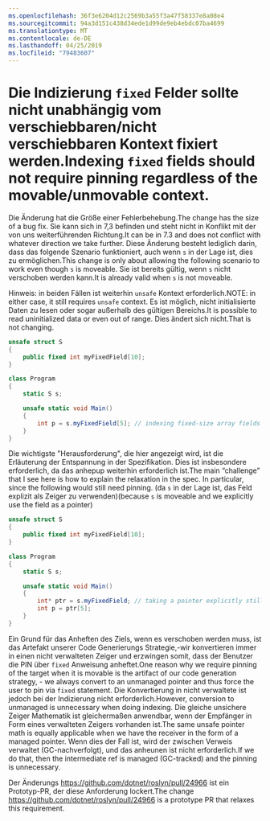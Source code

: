 ```yaml
---
ms.openlocfilehash: 36f3e6204d12c2569b3a55f3a47f58337e8a08e4
ms.sourcegitcommit: 94a3d151c438d34ede1d99de9eb4ebdc07ba4699
ms.translationtype: MT
ms.contentlocale: de-DE
ms.lasthandoff: 04/25/2019
ms.locfileid: "79483607"
---
```

# <a name="indexing-fixed-fields-should-not-require-pinning-regardless-of-the-movableunmovable-context"></a><span data-ttu-id="34fce-101">Die Indizierung `fixed` Felder sollte nicht unabhängig vom verschiebbaren/nicht verschiebbaren Kontext fixiert werden.</span><span class="sxs-lookup"><span data-stu-id="34fce-101">Indexing `fixed` fields should not require pinning regardless of the movable/unmovable context.</span></span> #

<span data-ttu-id="34fce-102">Die Änderung hat die Größe einer Fehlerbehebung.</span><span class="sxs-lookup"><span data-stu-id="34fce-102">The change has the size of a bug fix.</span></span> <span data-ttu-id="34fce-103">Sie kann sich in 7,3 befinden und steht nicht in Konflikt mit der von uns weiterführenden Richtung.</span><span class="sxs-lookup"><span data-stu-id="34fce-103">It can be in 7.3 and does not conflict with whatever direction we take further.</span></span>
<span data-ttu-id="34fce-104">Diese Änderung besteht lediglich darin, dass das folgende Szenario funktioniert, auch wenn `s` in der Lage ist, dies zu ermöglichen.</span><span class="sxs-lookup"><span data-stu-id="34fce-104">This change is only about allowing the following scenario to work even though `s` is moveable.</span></span> <span data-ttu-id="34fce-105">Sie ist bereits gültig, wenn `s` nicht verschoben werden kann.</span><span class="sxs-lookup"><span data-stu-id="34fce-105">It is already valid when `s` is not moveable.</span></span> 

<span data-ttu-id="34fce-106">Hinweis: in beiden Fällen ist weiterhin `unsafe` Kontext erforderlich.</span><span class="sxs-lookup"><span data-stu-id="34fce-106">NOTE: in either case, it still requires `unsafe` context.</span></span> <span data-ttu-id="34fce-107">Es ist möglich, nicht initialisierte Daten zu lesen oder sogar außerhalb des gültigen Bereichs.</span><span class="sxs-lookup"><span data-stu-id="34fce-107">It is possible to read uninitialized data or even out of range.</span></span> <span data-ttu-id="34fce-108">Dies ändert sich nicht.</span><span class="sxs-lookup"><span data-stu-id="34fce-108">That is not changing.</span></span>

```csharp
unsafe struct S
{
    public fixed int myFixedField[10];
}

class Program
{
    static S s;

    unsafe static void Main()
    {
        int p = s.myFixedField[5]; // indexing fixed-size array fields would be ok
    }
}
```

<span data-ttu-id="34fce-109">Die wichtigste "Herausforderung", die hier angezeigt wird, ist die Erläuterung der Entspannung in der Spezifikation. Dies ist insbesondere erforderlich, da das anhepup weiterhin erforderlich ist.</span><span class="sxs-lookup"><span data-stu-id="34fce-109">The main “challenge” that I see here is how to explain the relaxation in the spec. In particular, since the following would still need pinning.</span></span> <span data-ttu-id="34fce-110">(da `s` in der Lage ist, das Feld explizit als Zeiger zu verwenden)</span><span class="sxs-lookup"><span data-stu-id="34fce-110">(because `s` is moveable and we explicitly use the field as a pointer)</span></span>

```csharp
unsafe struct S
{
    public fixed int myFixedField[10];
}

class Program
{
    static S s;

    unsafe static void Main()
    {
        int* ptr = s.myFixedField; // taking a pointer explicitly still requires pinning.
        int p = ptr[5];
    }
}
```

<span data-ttu-id="34fce-111">Ein Grund für das Anheften des Ziels, wenn es verschoben werden muss, ist das Artefakt unserer Code Generierungs Strategie,-wir konvertieren immer in einen nicht verwalteten Zeiger und erzwingen somit, dass der Benutzer die PIN über `fixed` Anweisung anheftet.</span><span class="sxs-lookup"><span data-stu-id="34fce-111">One reason why we require pinning of the target when it is movable is the artifact of our code generation strategy, - we always convert to an unmanaged pointer and thus force the user to pin via `fixed` statement.</span></span> <span data-ttu-id="34fce-112">Die Konvertierung in nicht verwaltete ist jedoch bei der Indizierung nicht erforderlich.</span><span class="sxs-lookup"><span data-stu-id="34fce-112">However, conversion to unmanaged is unnecessary when doing indexing.</span></span> <span data-ttu-id="34fce-113">Die gleiche unsichere Zeiger Mathematik ist gleichermaßen anwendbar, wenn der Empfänger in Form eines verwalteten Zeigers vorhanden ist.</span><span class="sxs-lookup"><span data-stu-id="34fce-113">The same unsafe pointer math is equally applicable when we have the receiver in the form of a managed pointer.</span></span> <span data-ttu-id="34fce-114">Wenn dies der Fall ist, wird der zwischen Verweis verwaltet (GC-nachverfolgt), und das anheunen ist nicht erforderlich.</span><span class="sxs-lookup"><span data-stu-id="34fce-114">If we do that, then the intermediate ref is managed (GC-tracked) and the pinning is unnecessary.</span></span>

<span data-ttu-id="34fce-115">Der Änderungs https://github.com/dotnet/roslyn/pull/24966 ist ein Prototyp-PR, der diese Anforderung lockert.</span><span class="sxs-lookup"><span data-stu-id="34fce-115">The change https://github.com/dotnet/roslyn/pull/24966 is a prototype PR that relaxes this requirement.</span></span>
